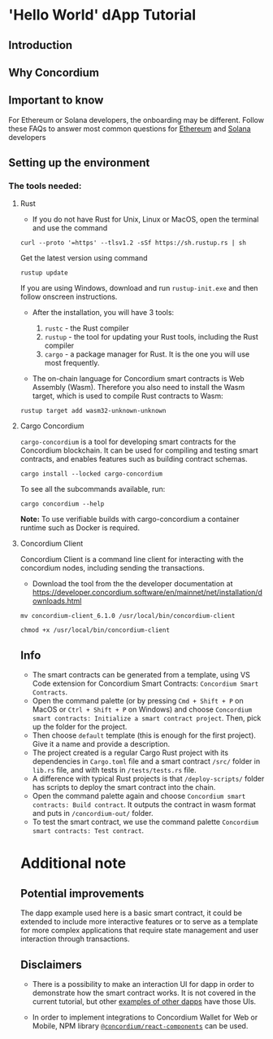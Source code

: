 # 'Hello World' dApp Tutorial

## Introduction

<!-- write a short tutorial on how to install Concordium and write the first 'Hello World' dApp -->

## Why Concordium

<!-- mention why developers need to use Concordium -->

## Important to know

<!-- how you can explain a complex project to a developer who is new to Concordium, expecting them to know what blockchain is.  -->

For Ethereum or Solana developers, the onboarding may be different. Follow these FAQs to answer most common questions for [Ethereum](https://developer.concordium.software/en/mainnet/smart-contracts/onboarding-guide-ethereum-developers/faq.html) and [Solana](https://developer.concordium.software/en/mainnet/smart-contracts/onboarding-guide-solana-developers/faq.html) developers

## Setting up the environment

### The tools needed:

1. Rust
    - If you do not have Rust for Unix, Linux or MacOS, open the terminal and use the command 

    ```curl --proto '=https' --tlsv1.2 -sSf https://sh.rustup.rs | sh```

    Get the latest version using command

    ```rustup update```

    If you are using Windows, download and run `rustup-init.exe` and then follow onscreen instructions.

    - After the installation, you will have 3 tools:
        1. `rustc` - the Rust compiler
        2. `rustup` - the tool for updating your Rust tools, including the Rust compiler
        3. `cargo` - a package manager for Rust. It is the one you will use most frequently.

    - The on-chain language for Concordium smart contracts is Web Assembly (Wasm). Therefore you also need to install the Wasm target, which is used to compile Rust contracts to Wasm: 

    ```rustup target add wasm32-unknown-unknown```

2. Cargo Concordium

    `cargo-concordium` is a tool for developing smart contracts for the Concordium blockchain. It can be used for compiling and testing smart contracts, and enables features such as building contract schemas.

	```cargo install --locked cargo-concordium```

    To see all the subcommands available, run:
    
    ```cargo concordium --help```

    **Note:** To use verifiable builds with cargo-concordium a container runtime such as Docker is required.

3. Concordium Client

    Concordium Client is a command line client for interacting with the concordium nodes, including sending the transactions.

    - Download the tool from the the developer documentation at https://developer.concordium.software/en/mainnet/net/installation/downloads.html

    ```mv concordium-client_6.1.0 /usr/local/bin/concordium-client```

    ```chmod +x /usr/local/bin/concordium-client```

    ## Info

    - The smart contracts can be generated from a template, using VS Code extension for Concordium Smart Contracts: `Concordium Smart Contracts`.
    - Open the command palette (or by pressing `Cmd + Shift + P` on MacOS or `Ctrl + Shift + P` on Windows) and choose `Concordium smart contracts: Initialize a smart contract project`. Then, pick up the folder for the project.
    - Then choose `default` template (this is enough for the first project). Give it a name and provide a description.
    - The project created is a regular Cargo Rust project with its dependencies in `Cargo.toml` file and a smart contract `/src/` folder in `lib.rs` file, and with tests in `/tests/tests.rs` file.
    - A difference with typical Rust projects is that `/deploy-scripts/` folder has scripts to deploy the smart contract into the chain.
    - Open the command palette again and choose `Concordium smart contracts: Build contract`. It outputs the contract in wasm format and puts in `/concordium-out/` folder.
    - To test the smart contract, we use the command palette `Concordium smart contracts: Test contract`.


    # Additional note

    ## Potential improvements 

    <!-- write down any friction or improvements you think may be made to the developer experience in a separate note. -->

    The dapp example used here is a basic smart contract, it could be extended to include more interactive features or to serve as a template for more complex applications that require state management and user interaction through transactions.

    ## Disclaimers

    - There is a possibility to make an interaction UI for dapp in order to demonstrate how the smart contract works. It is not covered in the current tutorial, but other [examples of other dapps](https://developer.concordium.software/en/mainnet/net/guides/dapp-examples.html#dapp-examples) have those UIs. 

    - In order to implement integrations to Concordium Wallet for Web or Mobile, NPM library [`@concordium/react-components`](https://www.npmjs.com/package/@concordium/react-components) can be used.